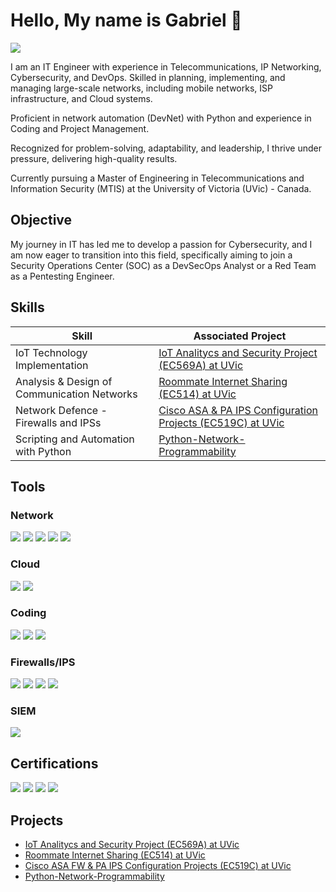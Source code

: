 <!--
**GabrielNetSec/GabrielNetSec** is a ✨ _special_ ✨ repository because its `README.md` (this file) appears on your GitHub profile.

Here are some ideas to get you started:

- 🔭 I’m currently working on ...
- 🌱 I’m currently learning ...
- 👯 I’m looking to collaborate on ...
- 🤔 I’m looking for help with ...
- 💬 Ask me about ...
- 📫 How to reach me: ...
- 😄 Pronouns: ...
- ⚡ Fun fact: ...
-->
# Hello, My name is Gabriel 👋
<a href="https://linkedin.com/in/gabriel-naranjo-orozco/"><img src="https://img.shields.io/badge/-LinkedIn-0072b1?&style=for-the-badge&logo=linkedin&logoColor=white" /></a>

I am an IT Engineer with experience in Telecommunications, IP Networking, Cybersecurity, and DevOps. Skilled in planning, implementing, and managing large-scale networks, including mobile networks, ISP infrastructure, and Cloud systems. 

Proficient in network automation (DevNet) with Python and experience in Coding and Project Management.

Recognized for problem-solving, adaptability, and leadership, I thrive under pressure, delivering high-quality results.  

Currently pursuing a Master of Engineering in Telecommunications and Information Security (MTIS) at the University of Victoria (UVic) - Canada.

## Objective

My journey in IT has led me to develop a passion for Cybersecurity, and I am now eager to transition into this field, specifically aiming to join a Security Operations Center (SOC) as a DevSecOps Analyst or a Red Team as a Pentesting Engineer.

## Skills

<!--
| Skill                                         | Associated Project         |
|-----------------------------------------------|----------------------------|
| SIEM Implementation and Log Analysis          | <a href="https://google.com">Detection Lab</a>|
| Network Traffic Monitoring and Attack Detection | <a href="https://google.com">Detection Lab</a>|
| Security Automation with Shuffle SOAR         | SOC Automation Lab|
| Incident Response Planning and Execution      | SOC Automation Lab|
| Case Management with TheHive                  | SOC Automation Lab|
| Scripting and Automation for Threat Mitigation | SOC Automation Lab|
-->

| Skill                                         | Associated Project         |
|-----------------------------------------------|----------------------------|
| IoT Technology Implementation                 | <a href="https://github.com/GabrielNetSec/IoT-Projects">IoT Analitycs and Security Project (EC569A) at UVic</a>|
| Analysis & Design of Communication Networks   | <a href="https://github.com/GabrielNetSec/MTIS-Project-Courses-at-UVic">Roommate Internet Sharing (EC514) at UVic</a>|
| Network Defence - Firewalls and IPSs          | <a href="https://github.com/GabrielNetSec/MTIS-Project-Courses-at-UVic">Cisco ASA & PA IPS Configuration Projects (EC519C) at UVic</a>|
| Scripting and Automation with Python          | <a href="https://github.com/GabrielNetSec/Python-Network-Programmability">Python-Network-Programmability</a>|

## Tools

### Network
<div>
    <img src="https://img.shields.io/badge/-Wireshark-1679A7?&style=for-the-badge&logo=Wireshark&logoColor=white" />
    <img src="https://img.shields.io/badge/-GNS3-0078D7?&style=for-the-badge&logo=GNS3&logoColor=white" />
    <img src="https://img.shields.io/badge/-SecureCRT-0078D7?&style=for-the-badge&logoColor=white" />
    <img src="https://img.shields.io/badge/-Nmap-4682B4?&style=for-the-badge&logo=Nmap&logoColor=white" />
    <img src="https://img.shields.io/badge/-Cisco%20IOS%2FXR-1BA0D7?&style=for-the-badge&logo=Cisco&logoColor=white" />

</div>

<!--
### Endpoint
<div>
    <img src="https://img.shields.io/badge/-Microsoft_Defender_for_Endpoint-00A4EF?&style=for-the-badge&logo=Microsoft&logoColor=white" />
    <img src="https://img.shields.io/badge/-Velociraptor-4B275F?&style=for-the-badge&logo=Velociraptor&logoColor=white" />
</div>
-->

### Cloud
<div>
    <img src="https://img.shields.io/badge/-Amazon%20AWS-FF9900?&style=for-the-badge&logo=Amazon%20AWS&logoColor=white" />
    <img src="https://img.shields.io/badge/-VMware-607078?&style=for-the-badge&logo=VMware&logoColor=white" />

</div>

### Coding
<div>
    <img src="https://img.shields.io/badge/-Python-3776AB?&style=for-the-badge&logo=Python&logoColor=white" />
    <img src="https://img.shields.io/badge/-C%2B%2B-00599C?&style=for-the-badge&logo=C%2B%2B&logoColor=white" />
    <img src="https://img.shields.io/badge/-Git-F05032?&style=for-the-badge&logo=Git&logoColor=white" />

</div>

### Firewalls/IPS
<div>
   <img src="https://img.shields.io/badge/-Cisco%20ASA-1BA0D7?&style=for-the-badge&logo=Cisco&logoColor=white" />
  <img src="https://img.shields.io/badge/-Palo%20Alto%20Networks-0081C6?&style=for-the-  badge&logo=Palo%20Alto%20Networks&logoColor=white" />
  <img src="https://img.shields.io/badge/-Check%20Point-FF5454?&style=for-the-badge&logo=Check%20Point&logoColor=white" />
<img src="https://img.shields.io/badge/-Cisco%20Firepower-1BA0D7?&style=for-the-badge&logo=Cisco&logoColor=white" />

</div>

### SIEM
<div>
   <img src="https://img.shields.io/badge/-IBM%20QRadar-052FAD?&style=for-the-badge&logo=IBM&logoColor=white" />

</div>

## Certifications

<div>
  <img src="https://img.shields.io/badge/-Security%2B-FF0000?&style=for-the-badge&logo=CompTIA&logoColor=white" />
   <img src="https://img.shields.io/badge/-CCNA-1BA0D7?&style=for-the-badge&logo=Cisco&logoColor=white" />
  <img src="https://img.shields.io/badge/-DevNet-1BA0D7?&style=for-the-badge&logo=Cisco&logoColor=white" />
   <img src="https://img.shields.io/badge/-PMP-0071C5?&style=for-the-badge&logo=Project%20Management%20Institute&logoColor=white" />

</div>

## Projects
- <a href="https://github.com/GabrielNetSec/IoT-Projects">IoT Analitycs and Security Project (EC569A) at UVic</a>
- <a href="https://github.com/GabrielNetSec/MTIS-Project-Courses-at-UVic">Roommate Internet Sharing (EC514) at UVic</a>
- <a href="https://github.com/GabrielNetSec/MTIS-Project-Courses-at-UVic">Cisco ASA FW & PA IPS Configuration Projects (EC519C) at UVic</a>
- <a href="https://github.com/GabrielNetSec/Python-Network-Programmability">Python-Network-Programmability</a>
